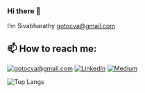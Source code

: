 ### Hi there 👋

<!--
**gotocva/gotocva** is a ✨ _special_ ✨ repository because its `README.md` (this file) appears on your GitHub profile.

Here are some ideas to get you started:

- 🔭 I’m currently working on ...
- 🌱 I’m currently learning ...
- 👯 I’m looking to collaborate on ...
- 🤔 I’m looking for help with ...
- 💬 Ask me about ...
- 📫 How to reach me: ...
- 😄 Pronouns: ...
- ⚡ Fun fact: ...
-->

I’m Sivabharathy <gotocva@gmail.com>


<h2>📫 How to reach me:</h2>

<a href="mailto:gotocva@gmail.com">![gotocva@gmail.com](https://img.shields.io/badge/Gmail-D14836?style=for-the-badge&logo=gmail&logoColor=white)</a> <a href="https://www.linkedin.com/in/gotocva/">![LinkedIn](https://img.shields.io/badge/LinkedIn-0077B5?style=for-the-badge&logo=linkedin&logoColor=white)</a> <a href="https://gotocva.medium.com">![Medium](https://img.shields.io/badge/Medium-12100E?style=for-the-badge&logo=medium&logoColor=white)</a>

![Top Langs](https://github-readme-stats.vercel.app/api/top-langs/?username=gotocva)
 
<br>
